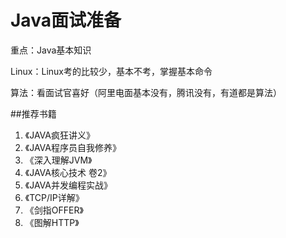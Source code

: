 # Java面试准备
重点：Java基本知识

Linux：Linux考的比较少，基本不考，掌握基本命令

算法：看面试官喜好（阿里电面基本没有，腾讯没有，有道都是算法）

##推荐书籍
1. 《JAVA疯狂讲义》
2. 《JAVA程序员自我修养》
3. 《深入理解JVM》
4. 《JAVA核心技术 卷2》
5. 《JAVA并发编程实战》
6. 《TCP/IP详解》
7. 《剑指OFFER》
8. 《图解HTTP》

